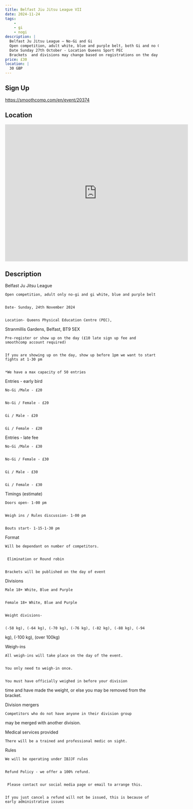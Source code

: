 ```yaml
---
title: Belfast Jiu Jitsu League VII
date: 2024-11-24
tags:
    - 
    - gi 
    - nogi 
description: |
  Belfast Ju Jitsu League – No-Gi and Gi
  Open competition, adult white, blue and purple belt, both Gi and no Gi
  Date Sunday 27th October - Location Queens Sport PEC
  Brackets  and divisions may change based on registrations on the day
price: £30
location: |
  30 GBP
---
```

## Sign Up
https://smoothcomp.com/en/event/20374

## Location
<iframe src="https://www.google.com/maps/embed?pb=!1m18!1m12!1m3!1d12345.6789!2d0.0000000!3d0.0000000!2m3!1f0!2f0!3f0!3m2!1i1024!2i768!4f13.1!3m3!1m2!1s0x0%3A0x0!2z0.0000000!5e0!3m2!1sen!2sus!4v1234567890" width="600" height="450" style="border:0;" allowfullscreen="" loading="lazy"></iframe>

## Description
Belfast Ju Jitsu League 


    Open competition, adult only no-gi and gi white, blue and purple belt
  

    Date- Sunday, 24th November 2024
  

    Location- Queens Physical Education Centre (PEC),
Stranmillis Gardens, Belfast, BT9 5EX
  

    Pre-register or show up on the day (£10 late sign up fee and smoothcomp account required)
  

    If you are showing up on the day, show up before 1pm we want to start fights at 1-30 pm
  

    *We have a max capacity of 50 entries
  

Entries - early bird


    No-Gi /Male - £20
  

    No-Gi / Female - £20
  

    Gi / Male - £20
  

    Gi / Female - £20
  

Entries - late fee


    No-Gi /Male - £30
  

    No-Gi / Female - £30
  

    Gi / Male - £30
  

    Gi / Female - £30
  

Timings (estimate)


    Doors open- 1-00 pm
  

    Weigh ins / Rules discussion- 1-00 pm
  

    Bouts start- 1-15-1-30 pm
  

Format


    Will be dependant on number of competitors.
  

     Elimination or Round robin
  

    Brackets will be published on the day of event 
  

Divisions 


    Male 18+ White, Blue and Purple
  

    Female 18+ White, Blue and Purple
  

    Weight divisions- 
  

    (-58 kg), (-64 kg), (-70 kg), (-76 kg), (-82 kg), (-88 kg), (-94
kg), (-100 kg), (over 100kg)
  

Weigh-ins 


    All weigh-ins will take place on the day of the event.
  

    You only need to weigh-in once.
  

    You must have officially weighed in before your division
time and have made the weight, or else you may be removed
from the bracket.
  

Division mergers 


    Competitors who do not have anyone in their division group
may be merged with another division.
  

Medical services provided


    There will be a trained and professional medic on sight. 
  

Rules 


    We will be operating under IBJJF rules 
  

    Refund Policy - we offer a 100% refund.
  

     Please contact our social media page or email to arrange this.
  

    If you just cancel a refund will not be issued, this is because of early administrative issues